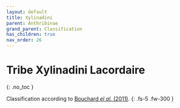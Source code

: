 ```yaml
---
layout: default
title: Xylinadini
parent: Anthribinae
grand_parent: Classification
has_children: true
nav_order: 26
---
```



# Tribe Xylinadini Lacordaire
{: .no_toc }

Classification according to [Bouchard _el al._ (2011)](https://zookeys.pensoft.net/articles.php?id=4001).
{: .fs-5 .fw-300 }
